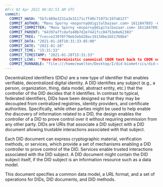 ```yaml
---
#Fri 02 Apr 2021 06:02:53 AM UTC
commit:
  COMMIT_HASH: "5b7c489e3231a3e31171c7f40c71973c197a612f"
  COMMIT_AUTHOR: "Manu Sporny <msporny@digitalbazaar.com> 1611847893 -0500"
  COMMIT_COMMITTER: "Manu Sporny <msporny@digitalbazaar.com> 1611847893 -0500"
  COMMIT_PARENT: "64397a7fcdafe40b7d2e7441fcc04753e6e62383"
  COMMIT_TREE: "fcecce23970f70eb3ebd20ac19134be1b51768b4"
  COMMIT_DATA: "2021-01-28T10:31:33-05:00"
  COMMIT_DATE: "2021-01-28"
  COMMIT_TIME: "15:31:33"
  COMMIT_TIMESTAMP: "2021-01-28T15:31:33"
  COMMIT_LINE: ""Move deterministic canonical CBOR text back to CBOR section."
  COMMIT_RUNNABLE: "file:///home/ewelton/Desktop/I/did-biometrics/did-core-dataset/analysis/gitinfo/5b7c489e3231a3e31171c7f40c71973c197a612f/snapshot/index.html"
---
```


<section id="abstract">
<p>
<a>Decentralized identifiers</a> (DIDs) are a new type of identifier that
enables verifiable, decentralized digital identity. A <a>DID</a> identifies any
subject (e.g., a person, organization, thing, data model, abstract entity, etc.)
that the controller of the <a>DID</a> decides that it identifies. In contrast to
typical, federated identifiers, DIDs have been designed so that they may be
decoupled from centralized registries, identity providers, and certificate
authorities. Specifically, while other parties might be used to help enable the
discovery of information related to a <a>DID</a>, the design enables the
controller of a <a>DID</a> to prove control over it without requiring permission
from any other party. <a>DIDs</a> are URIs that associate a <a>DID subject</a>
with a <a>DID document</a> allowing trustable interactions associated with that
subject.
    </p>
<p>
Each <a>DID document</a> can express cryptographic material, verification
methods, or <a>services</a>, which provide a set of mechanisms enabling
a <a>DID controller</a> to prove control of the <a>DID</a>. <a>Services</a>
enable trusted interactions associated with the <a>DID
subject</a>. A <a>DID document</a> might contain the <a>DID subject</a> itself,
if the <a>DID subject</a> is an information resource such as a data model.
    </p>
<p>
This document specifies a common data model, a URL format, and a set of
operations for <a>DIDs</a>, <a>DID documents</a>, and <a>DID methods</a>.
    </p>
</section>

